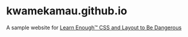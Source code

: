# kwamekamau.github.io

A sample website for [Learn Enough™ CSS and Layout to Be Dangerous](https://www.learnenough.com/css-and-layout)
